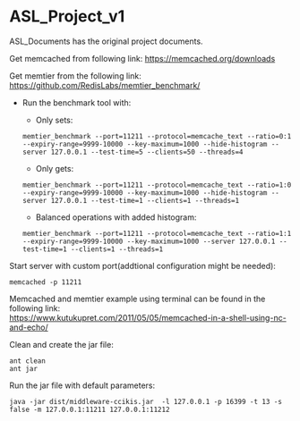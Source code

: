 # ASL_Project_v1

ASL_Documents has the original project documents.

Get memcached from following link:
https://memcached.org/downloads

Get memtier from the following link:
https://github.com/RedisLabs/memtier_benchmark/


* Run the benchmark tool with:

	* Only sets:  
	```
	memtier_benchmark --port=11211 --protocol=memcache_text --ratio=0:1 --expiry-range=9999-10000 --key-maximum=1000 --hide-histogram --server 127.0.0.1 --test-time=5 --clients=50 --threads=4
	```

	* Only gets:  
	```
	memtier_benchmark --port=11211 --protocol=memcache_text --ratio=1:0 --expiry-range=9999-10000 --key-maximum=1000 --hide-histogram --server 127.0.0.1 --test-time=1 --clients=1 --threads=1
	```

	* Balanced operations with added histogram:  
	```
	memtier_benchmark --port=11211 --protocol=memcache_text --ratio=1:1 --expiry-range=9999-10000 --key-maximum=1000 --server 127.0.0.1 --test-time=1 --clients=1 --threads=1
	```



Start server with custom port(addtional configuration might be needed):  
```
memcached -p 11211
```

Memcached and memtier example using terminal can be found in the following link:  
https://www.kutukupret.com/2011/05/05/memcached-in-a-shell-using-nc-and-echo/



Clean and create the jar file:
```
ant clean
ant jar
```


Run the jar file with default parameters:  
```
java -jar dist/middleware-ccikis.jar  -l 127.0.0.1 -p 16399 -t 13 -s false -m 127.0.0.1:11211 127.0.0.1:11212
```
